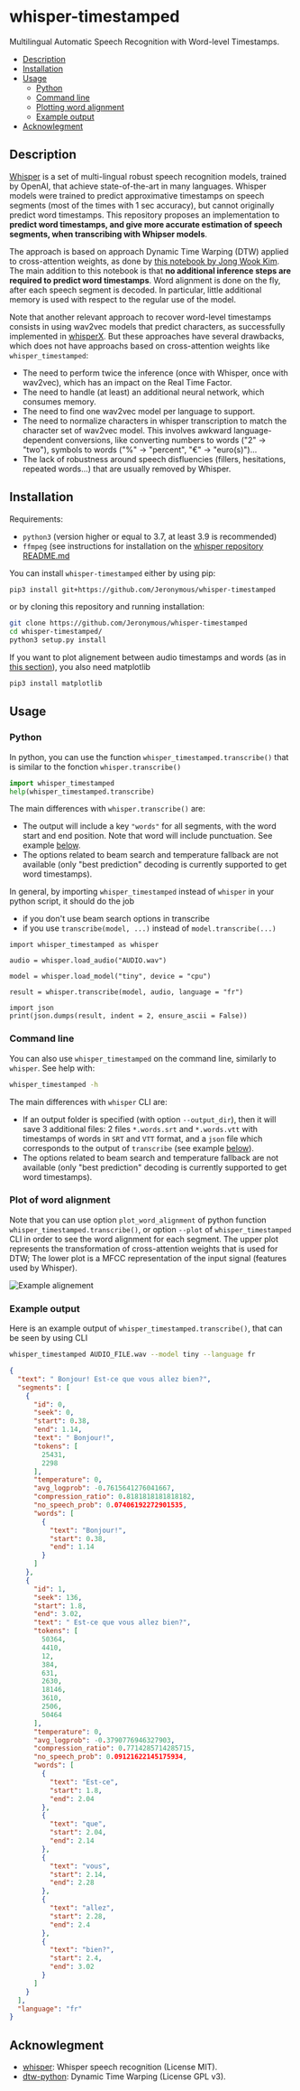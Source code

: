# whisper-timestamped

Multilingual Automatic Speech Recognition with Word-level Timestamps.

* [Description](#description)
* [Installation](#installation)
* [Usage](#usage)
   * [Python](#python)
   * [Command line](#command-line)
   * [Plotting word alignment](#plotting-word-alignment)
   * [Example output](#example-output)
* [Acknowlegment](#acknowlegment)

## Description
[Whisper](https://openai.com/blog/whisper/) is a set of multi-lingual robust speech recognition models, trained by OpenAI,
that achieve state-of-the-art in many languages.
Whisper models were trained to predict approximative timestamps on speech segments (most of the times with 1 sec accuracy),
but cannot originally predict word timestamps.
This repository proposes an implementation to **predict word timestamps, and give more accurate estimation of speech segments, when transcribing with Whipser models**.

The approach is based on approach Dynamic Time Warping (DTW) applied to cross-attention weights,
as done by [this notebook by Jong Wook Kim](https://github.com/openai/whisper/blob/f82bc59f5ea234d4b97fb2860842ed38519f7e65/notebooks/Multilingual_ASR.ipynb).
The main addition to this notebook is that **no additional inference steps are required to predict word timestamps**.
Word alignment is done on the fly, after each speech segment is decoded.
In particular, little additional memory is used with respect to the regular use of the model.

Note that another relevant approach to recover word-level timestamps consists in using wav2vec models that predict characters,
as successfully implemented in [whisperX](https://github.com/m-bain/whisperX).
But these approaches have several drawbacks, which does not have approachs based on cross-attention weights like `whisper_timestamped`:
* The need to perform twice the inference (once with Whisper, once with wav2vec), which has an impact on the Real Time Factor.
* The need to handle (at least) an additional neural network, which consumes memory.
* The need to find one wav2vec model per language to support.
* The need to normalize characters in whisper transcription to match the character set of wav2vec model.
This involves awkward language-dependent conversions, like converting numbers to words ("2" -> "two"), symbols to words ("%" -> "percent", "€" -> "euro(s)")...
* The lack of robustness around speech disfluencies (fillers, hesitations, repeated words...) that are usually removed by Whisper.

## Installation

Requirements:
* `python3` (version higher or equal to 3.7, at least 3.9 is recommended)
* `ffmpeg` (see instructions for installation on the [whisper repository README.md](https://github.com/openai/whisper)

You can install `whisper-timestamped` either by using pip:
```bash
pip3 install git+https://github.com/Jeronymous/whisper-timestamped
```
or by cloning this repository and running installation:
```bash
git clone https://github.com/Jeronymous/whisper-timestamped
cd whisper-timestamped/
python3 setup.py install
```

If you want to plot alignement between audio timestamps and words (as in [this section](#plotting-word-alignment)), you also need matplotlib
```bash
pip3 install matplotlib
```

## Usage

### Python

In python, you can use the function `whisper_timestamped.transcribe()` that is similar to the fonction `whisper.transcribe()`
```python
import whisper_timestamped
help(whisper_timestamped.transcribe)
```
The main differences with `whisper.transcribe()` are:
* The output will include a key `"words"` for all segments, with the word start and end position. Note that word will include punctuation. See example [below](#example-output).
* The options related to beam search and temperature fallback are not available (only "best prediction" decoding is currently supported to get word timestamps).

In general, by importing `whisper_timestamped` instead of `whisper` in your python script, it should do the job
* if you don't use beam search options in transcribe
* if you use `transcribe(model, ...)` instead of `model.transcribe(...)`
```
import whisper_timestamped as whisper

audio = whisper.load_audio("AUDIO.wav")

model = whisper.load_model("tiny", device = "cpu")

result = whisper.transcribe(model, audio, language = "fr")

import json
print(json.dumps(result, indent = 2, ensure_ascii = False))
```

### Command line

You can also use `whisper_timestamped` on the command line, similarly to `whisper`. See help with:
```bash
whisper_timestamped -h
```

The main differences with `whisper` CLI are:
* If an output folder is specified (with option `--output_dir`), then it will save 3 additional files: 2 files `*.words.srt` and `*.words.vtt` with timestamps of words in `SRT` and `VTT` format, and a `json` file which corresponds to the output of `transcribe` (see example [below](#example-output)).
* The options related to beam search and temperature fallback are not available (only "best prediction" decoding is currently supported to get word timestamps).

### Plot of word alignment

Note that you can use option `plot_word_alignment` of python function `whisper_timestamped.transcribe()`, or option `--plot` of `whisper_timestamped` CLI in order to see the word alignment for each segment.
The upper plot represents the transformation of cross-attention weights that is used for DTW;
The lower plot is a MFCC representation of the input signal (features used by Whisper).

![Example alignement](figs/example_alignement_plot.png)

### Example output

Here is an example output of `whisper_timestamped.transcribe()`, that can be seen by using CLI
```bash
whisper_timestamped AUDIO_FILE.wav --model tiny --language fr
```
```json
{
  "text": " Bonjour! Est-ce que vous allez bien?",
  "segments": [
    {
      "id": 0,
      "seek": 0,
      "start": 0.38,
      "end": 1.14,
      "text": " Bonjour!",
      "tokens": [
        25431,
        2298
      ],
      "temperature": 0,
      "avg_logprob": -0.7615641276041667,
      "compression_ratio": 0.8181818181818182,
      "no_speech_prob": 0.07406192272901535,
      "words": [
        {
          "text": "Bonjour!",
          "start": 0.38,
          "end": 1.14
        }
      ]
    },
    {
      "id": 1,
      "seek": 136,
      "start": 1.8,
      "end": 3.02,
      "text": " Est-ce que vous allez bien?",
      "tokens": [
        50364,
        4410,
        12,
        384,
        631,
        2630,
        18146,
        3610,
        2506,
        50464
      ],
      "temperature": 0,
      "avg_logprob": -0.3790776946327903,
      "compression_ratio": 0.7714285714285715,
      "no_speech_prob": 0.09121622145175934,
      "words": [
        {
          "text": "Est-ce",
          "start": 1.8,
          "end": 2.04
        },
        {
          "text": "que",
          "start": 2.04,
          "end": 2.14
        },
        {
          "text": "vous",
          "start": 2.14,
          "end": 2.28
        },
        {
          "text": "allez",
          "start": 2.28,
          "end": 2.4
        },
        {
          "text": "bien?",
          "start": 2.4,
          "end": 3.02
        }
      ]
    }
  ],
  "language": "fr"
}
```

## Acknowlegment
* [whisper](https://github.com/openai/whisper): Whisper speech recognition (License MIT).
* [dtw-python](https://pypi.org/project/dtw-python): Dynamic Time Warping (License GPL v3).

